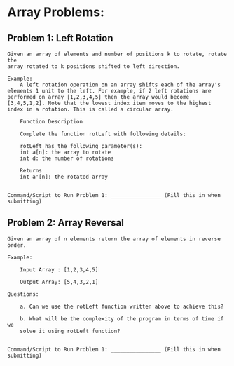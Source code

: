 # Array Problems:

## Problem 1: Left Rotation

    Given an array of elements and number of positions k to rotate, rotate the
    array rotated to k positions shifted to left direction.

    Example:
        A left rotation operation on an array shifts each of the array's elements 1 unit to the left. For example, if 2 left rotations are performed on array [1,2,3,4,5] then the array would become [3,4,5,1,2]. Note that the lowest index item moves to the highest index in a rotation. This is called a circular array.

        Function Description

        Complete the function rotLeft with following details:

        rotLeft has the following parameter(s):
        int a[n]: the array to rotate
        int d: the number of rotations

        Returns
        int a'[n]: the rotated array


    Command/Script to Run Problem 1: ________________ (Fill this in when submitting)

## Problem 2: Array Reversal

    Given an array of n elements return the array of elements in reverse order.

    Example:

        Input Array : [1,2,3,4,5]

        Output Array: [5,4,3,2,1]

    Questions:

        a. Can we use the rotLeft function written above to achieve this?

        b. What will be the complexity of the program in terms of time if we 
        solve it using rotLeft function?

    
    Command/Script to Run Problem 1: ________________ (Fill this in when submitting)